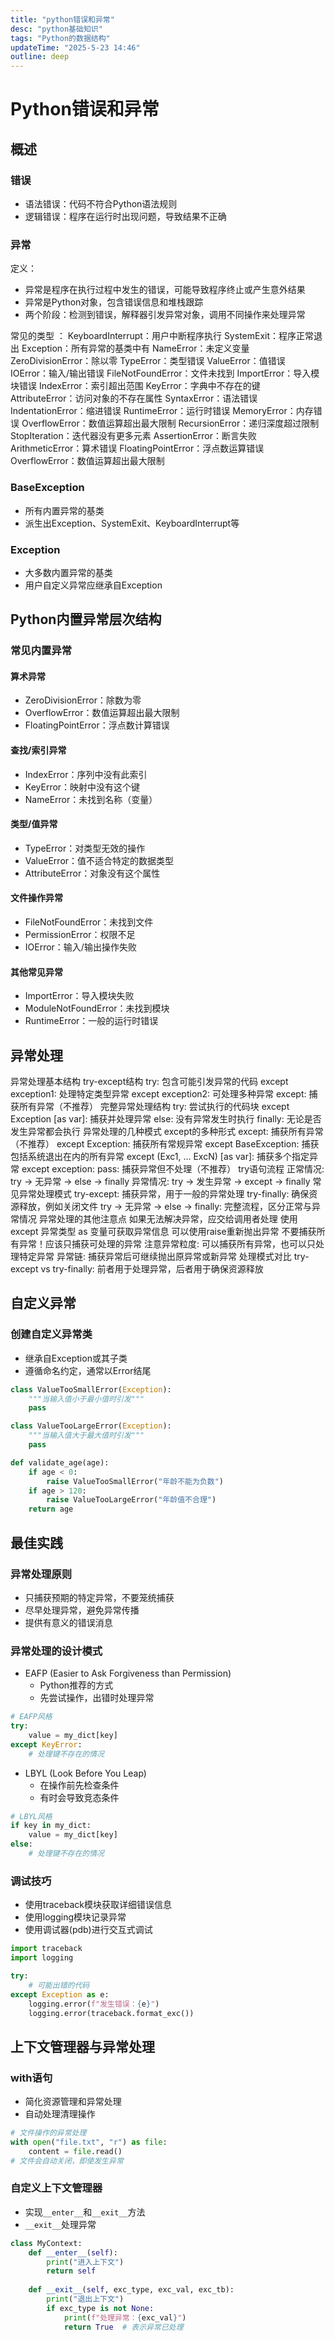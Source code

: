 ```yaml
---
title: "python错误和异常"
desc: "python基础知识"
tags: "Python的数据结构"
updateTime: "2025-5-23 14:46"
outline: deep
---
```


# Python错误和异常

## 概述
### 错误
- 语法错误：代码不符合Python语法规则
- 逻辑错误：程序在运行时出现问题，导致结果不正确
### 异常
定义：
- 异常是程序在执行过程中发生的错误，可能导致程序终止或产生意外结果
- 异常是Python对象，包含错误信息和堆栈跟踪
- 两个阶段：检测到错误，解释器引发异常对象，调用不同操作来处理异常

常见的类型 ：
KeyboardInterrupt：用户中断程序执行
SystemExit：程序正常退出
Exception：所有异常的基类中有
NameError：未定义变量
ZeroDivisionError：除以零
TypeError：类型错误
ValueError：值错误
IOError：输入/输出错误
FileNotFoundError：文件未找到
ImportError：导入模块错误
IndexError：索引超出范围
KeyError：字典中不存在的键
AttributeError：访问对象的不存在属性
SyntaxError：语法错误
IndentationError：缩进错误
RuntimeError：运行时错误
MemoryError：内存错误
OverflowError：数值运算超出最大限制
RecursionError：递归深度超过限制
StopIteration：迭代器没有更多元素
AssertionError：断言失败
ArithmeticError：算术错误
FloatingPointError：浮点数运算错误
OverflowError：数值运算超出最大限制
### BaseException
- 所有内置异常的基类
- 派生出Exception、SystemExit、KeyboardInterrupt等

### Exception
- 大多数内置异常的基类
- 用户自定义异常应继承自Exception


## Python内置异常层次结构


### 常见内置异常

#### 算术异常
- ZeroDivisionError：除数为零
- OverflowError：数值运算超出最大限制
- FloatingPointError：浮点数计算错误

#### 查找/索引异常
- IndexError：序列中没有此索引
- KeyError：映射中没有这个键
- NameError：未找到名称（变量）

#### 类型/值异常
- TypeError：对类型无效的操作
- ValueError：值不适合特定的数据类型
- AttributeError：对象没有这个属性

#### 文件操作异常
- FileNotFoundError：未找到文件
- PermissionError：权限不足
- IOError：输入/输出操作失败

#### 其他常见异常
- ImportError：导入模块失败
- ModuleNotFoundError：未找到模块
- RuntimeError：一般的运行时错误

## 异常处理

异常处理基本结构
try-except结构
try: 包含可能引发异常的代码
except exception1: 处理特定类型异常
except exception2: 可处理多种异常
except: 捕获所有异常（不推荐）
完整异常处理结构
try: 尝试执行的代码块
except Exception [as var]: 捕获并处理异常
else: 没有异常发生时执行
finally: 无论是否发生异常都会执行
异常处理的几种模式
except的多种形式
except: 捕获所有异常（不推荐）
except Exception: 捕获所有常规异常
except BaseException: 捕获包括系统退出在内的所有异常
except (Exc1, ... ExcN) [as var]: 捕获多个指定异常
except exception: pass: 捕获异常但不处理（不推荐）
try语句流程
正常情况: try → 无异常 → else → finally
异常情况: try → 发生异常 → except → finally
常见异常处理模式
try-except: 捕获异常，用于一般的异常处理
try-finally: 确保资源释放，例如关闭文件
try → 无异常 → else → finally: 完整流程，区分正常与异常情况
异常处理的其他注意点
如果无法解决异常，应交给调用者处理
使用except 异常类型 as 变量可获取异常信息
可以使用raise重新抛出异常
不要捕获所有异常！应该只捕获可处理的异常
注意异常粒度: 可以捕获所有异常，也可以只处理特定异常
异常链: 捕获异常后可继续抛出原异常或新异常
处理模式对比
try-except vs try-finally: 前者用于处理异常，后者用于确保资源释放

## 自定义异常

### 创建自定义异常类
- 继承自Exception或其子类
- 遵循命名约定，通常以Error结尾

```python
class ValueTooSmallError(Exception):
    """当输入值小于最小值时引发"""
    pass

class ValueTooLargeError(Exception):
    """当输入值大于最大值时引发"""
    pass

def validate_age(age):
    if age < 0:
        raise ValueTooSmallError("年龄不能为负数")
    if age > 120:
        raise ValueTooLargeError("年龄值不合理")
    return age
```

## 最佳实践

### 异常处理原则
- 只捕获预期的特定异常，不要笼统捕获
- 尽早处理异常，避免异常传播
- 提供有意义的错误消息

### 异常处理的设计模式
- EAFP (Easier to Ask Forgiveness than Permission)
  - Python推荐的方式
  - 先尝试操作，出错时处理异常

```python
# EAFP风格
try:
    value = my_dict[key]
except KeyError:
    # 处理键不存在的情况
```

- LBYL (Look Before You Leap)
  - 在操作前先检查条件
  - 有时会导致竞态条件

```python
# LBYL风格
if key in my_dict:
    value = my_dict[key]
else:
    # 处理键不存在的情况
```

### 调试技巧
- 使用traceback模块获取详细错误信息
- 使用logging模块记录异常
- 使用调试器(pdb)进行交互式调试

```python
import traceback
import logging

try:
    # 可能出错的代码
except Exception as e:
    logging.error(f"发生错误：{e}")
    logging.error(traceback.format_exc())
```

## 上下文管理器与异常处理

### with语句
- 简化资源管理和异常处理
- 自动处理清理操作

```python
# 文件操作的异常处理
with open("file.txt", "r") as file:
    content = file.read()
# 文件会自动关闭，即使发生异常
```

### 自定义上下文管理器
- 实现`__enter__`和`__exit__`方法
- `__exit__`处理异常

```python
class MyContext:
    def __enter__(self):
        print("进入上下文")
        return self
        
    def __exit__(self, exc_type, exc_val, exc_tb):
        print("退出上下文")
        if exc_type is not None:
            print(f"处理异常：{exc_val}")
            return True  # 表示异常已处理
```
